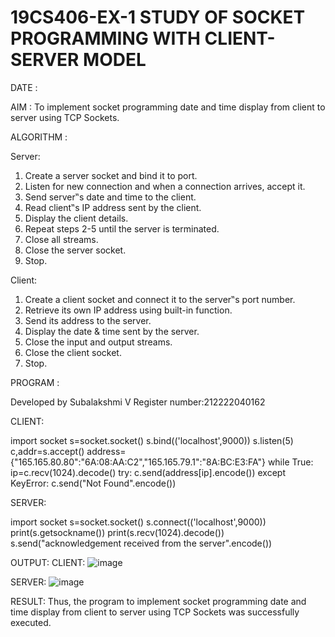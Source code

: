 # 19CS406-EX-1 STUDY OF SOCKET PROGRAMMING WITH CLIENT-SERVER MODEL

DATE :

AIM :
To implement socket programming date and time display from client to server using TCP Sockets.

ALGORITHM :

Server:
1. Create a server socket and bind it to port.
2. Listen for new connection and when a connection arrives, accept it.
3. Send server‟s date and time to the client.
4. Read client‟s IP address sent by the client.
5. Display the client details.
6. Repeat steps 2-5 until the server is terminated.
7. Close all streams.
8. Close the server socket.
9. Stop.

Client:
1. Create a client socket and connect it to the server‟s port number.
2. Retrieve its own IP address using built-in function.
3. Send its address to the server.
4. Display the date & time sent by the server.
5. Close the input and output streams.
6. Close the client socket.
7. Stop.

PROGRAM :

Developed by Subalakshmi V
Register number:212222040162

CLIENT:

import socket
s=socket.socket()
s.bind(('localhost',9000))
s.listen(5)
c,addr=s.accept()
address={"165.165.80.80":"6A:08:AA:C2","165.165.79.1":"8A:BC:E3:FA"}
while True:
  ip=c.recv(1024).decode()
  try:
    c.send(address[ip].encode())
  except KeyError:
    c.send("Not Found".encode()) 

SERVER:

import socket
s=socket.socket()
s.connect(('localhost',9000))
print(s.getsockname())
print(s.recv(1024).decode())
s.send("acknowledgement received from the server".encode())

OUTPUT:
CLIENT:
![image](https://github.com/subalakshmivenkat/19CS406-EX-1/assets/119393477/97e3ed1a-6f6a-4f18-bb95-6a603da0af94)

SERVER:
![image](https://github.com/subalakshmivenkat/19CS406-EX-1/assets/119393477/b625f924-7ecd-41a7-82f6-28d768487739)

RESULT:
Thus, the program to implement socket programming date and time display from client to server using TCP Sockets was successfully executed.
